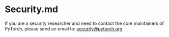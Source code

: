 # Security.md

If you are a security researcher and need to contact the core maintainers of PyTorch, please send an email to: security@pytorch.org
